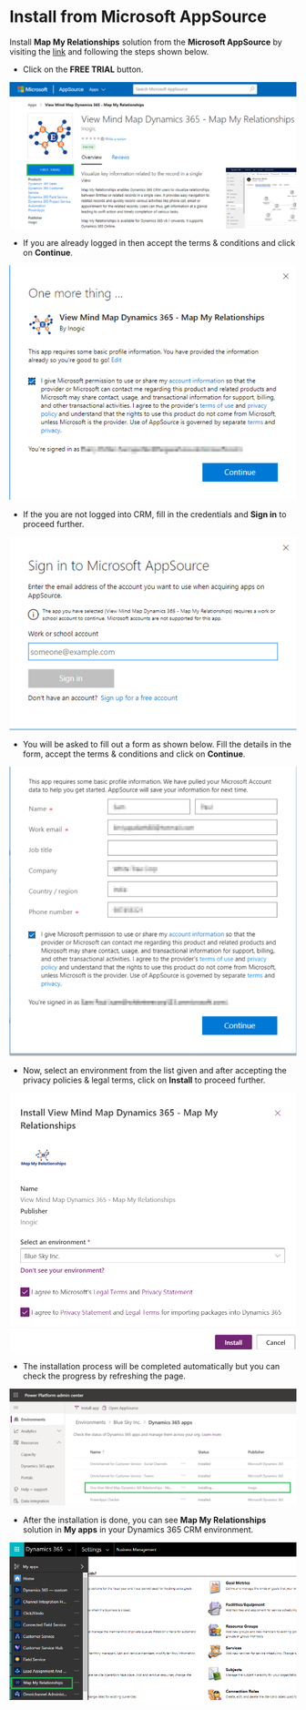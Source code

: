 # Install from Microsoft AppSource

Install **Map My Relationships** solution from the **Microsoft AppSource** by visiting the [link](https://appsource.microsoft.com/en-gb/product/dynamics-365/inogic.view-mind-map-dynamics-365-relationships?tab=Overview) and following the steps shown below.

* Click on the **FREE TRIAL** button.

![](<../../.gitbook/assets/15 (6).png>)

* If you are already logged in then accept the terms & conditions and click on **Continue**.

![](../../.gitbook/assets/16.png)

* If the you are not logged into CRM, fill in the credentials and **Sign in** to proceed further.

![](<../../.gitbook/assets/17 (3).png>)

* You will be asked to fill out a form as shown below. Fill the details in the form, accept the terms & conditions and click on **Continue**.

![](../../.gitbook/assets/SS.png)

* Now, select an environment from the list given and after accepting the privacy policies & legal terms, click on **Install** to proceed further.

![](<../../.gitbook/assets/1a (1).png>)

* The installation process will be completed automatically but you can check the progress by refreshing the page.

![](<../../.gitbook/assets/2a (1).png>)

* After the installation is done, you can see **Map My Relationships** solution in **My apps** in your Dynamics 365 CRM environment.

![](<../../.gitbook/assets/4 (34).png>)
